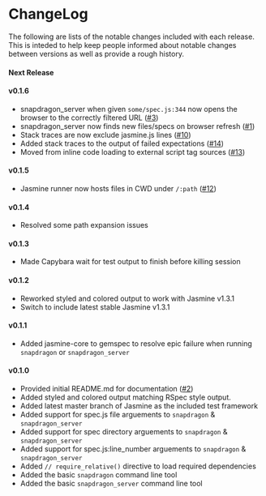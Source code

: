 # ChangeLog

The following are lists of the notable changes included with each release.
This is inteded to help keep people informed about notable changes between
versions as well as provide a rough history.

#### Next Release

#### v0.1.6

* snapdragon_server when given `some/spec.js:344` now opens the browser to the
  correctly filtered URL
  ([\#3](http://github.com/reachlocal/snapdragon/issues/3))
* snapdragon_server now finds new files/specs on browser refresh
  ([\#1](http://github.com/reachlocal/snapdragon/issues/1))
* Stack traces are now exclude jasmine.js lines
  ([\#10](http://github.com/reachlocal/snapdragon/issues/10))
* Added stack traces to the output of failed expectations
  ([\#14](http://github.com/reachlocal/snapdragon/issues/14))
* Moved from inline code loading to external script tag sources
  ([\#13](http://github.com/reachlocal/snapdragon/issues/13))

#### v0.1.5

* Jasmine runner now hosts files in CWD under `/:path`
  ([\#12](http://github.com/reachlocal/snapdragon/issues/12))

#### v0.1.4

* Resolved some path expansion issues

#### v0.1.3

* Made Capybara wait for test output to finish before killing session

#### v0.1.2

* Reworked styled and colored output to work with Jasmine v1.3.1
* Switch to include latest stable Jasmine v1.3.1

#### v0.1.1

* Added jasmine-core to gemspec to resolve epic failure when running
  `snapdragon` or `snapdragon_server`

#### v0.1.0

* Provided initial README.md for documentation
  ([\#2](http://github.com/reachlocal/snapdragon/issues/2))
* Added styled and colored output matching RSpec style output.
* Added latest master branch of Jasmine as the included test framework
* Added support for spec.js file arguements to `snapdragon` &
  `snapdragon_server`
* Added support for spec directory arguements to `snapdragon` &
  `snapdragon_server`
* Added support for spec.js:line_number arguements to `snapdragon` &
  `snapdragon_server`
* Added `// require_relative()` directive to load required dependencies
* Added the basic `snapdragon` command line tool
* Added the basic `snapdragon_server` command line tool

